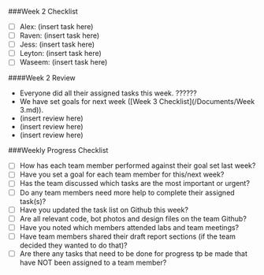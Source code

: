 ###Week 2 Checklist
- [ ] Alex: (insert task here)
- [ ] Raven: (insert task here)
- [ ] Jess: (insert task here)
- [ ] Leyton: (insert task here)
- [ ] Waseem: (insert task here)

####Week 2 Review
* Everyone did all their assigned tasks this week. ??????
* We have set goals for next week ([Week 3 Checklist](/Documents/Week 3.md)).
* (insert review here)
* (insert review here)
* (insert review here)

###Weekly Progress Checklist
- [ ] How has each team member performed against their goal set last week?
- [ ] Have you set a goal for each team member for this/next week?
- [ ] Has the team discussed which tasks are the most important or urgent?
- [ ] Do any team members need more help to complete their assigned task(s)?
- [ ] Have you updated the task list on Github this week?
- [ ] Are all relevant code, bot photos and design files on the team Github?
- [ ] Have you noted which members attended labs and team meetings?
- [ ] Have team members shared their draft report sections (if the team decided they wanted to do that)?
- [ ] Are there any tasks that need to be done for progress tp be made that have NOT been assigned to a team member?
